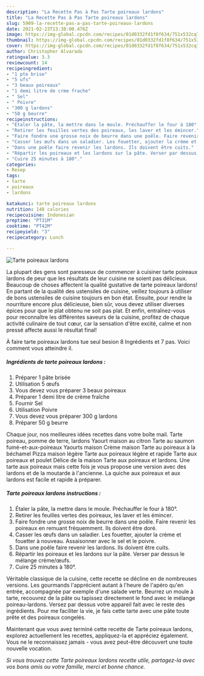 ```yaml
---
description: "La Recette Pas à Pas Tarte poireaux lardons"
title: "La Recette Pas à Pas Tarte poireaux lardons"
slug: 5909-la-recette-pas-a-pas-tarte-poireaux-lardons
date: 2021-02-23T13:38:00.476Z
image: https://img-global.cpcdn.com/recipes/01d0332fd1f8f634/751x532cq70/tarte-poireaux-lardons-photo-principale-de-la-recette.jpg
thumbnail: https://img-global.cpcdn.com/recipes/01d0332fd1f8f634/751x532cq70/tarte-poireaux-lardons-photo-principale-de-la-recette.jpg
cover: https://img-global.cpcdn.com/recipes/01d0332fd1f8f634/751x532cq70/tarte-poireaux-lardons-photo-principale-de-la-recette.jpg
author: Christopher Alvarado
ratingvalue: 3.3
reviewcount: 14
recipeingredient:
- "1 pte brise"
- "5 ufs"
- "3 beaux poireaux"
- "1 demi litre de crme frache"
- " Sel"
- " Poivre"
- "300 g lardons"
- "50 g beurre"
recipeinstructions:
- "Étaler la pâte, la mettre dans le moule. Préchauffer le four à 180°."
- "Retirer les feuilles vertes des poireaux, les laver et les émincer."
- "Faire fondre une grosse noix de beurre dans une poêle. Faire revenir les poireaux en remuant fréquemment. Ils doivent être doré."
- "Casser les œufs dans un saladier. Les fouetter, ajouter la crème et fouetter à nouveau. Assaisonner avec le sel et le poivre."
- "Dans une poêle faire revenir les lardons. Ils doivent être cuits."
- "Répartir les poireaux et les lardons sur la pâte. Verser par dessus le mélange crème/œufs."
- "Cuire 25 minutes à 180°."
categories:
- Resep
tags:
- tarte
- poireaux
- lardons

katakunci: tarte poireaux lardons 
nutrition: 148 calories
recipecuisine: Indonesian
preptime: "PT31M"
cooktime: "PT42M"
recipeyield: "3"
recipecategory: Lunch

---
```



![Tarte poireaux lardons](https://img-global.cpcdn.com/recipes/01d0332fd1f8f634/751x532cq70/tarte-poireaux-lardons-photo-principale-de-la-recette.jpg)

La plupart des gens sont paresseux de commencer à cuisiner tarte poireaux lardons de peur que les résultats de leur cuisine ne soient pas délicieux. Beaucoup de choses affectent la qualité gustative de tarte poireaux lardons! En partant de la qualité des ustensiles de cuisine, veillez toujours à utiliser de bons ustensiles de cuisine toujours en bon état. Ensuite, pour rendre la nourriture encore plus délicieuse, bien sûr, vous devez utiliser diverses épices pour que le plat obtenu ne soit pas plat. Et enfin, entraînez-vous pour reconnaître les différentes saveurs de la cuisine, profitez de chaque activité culinaire de tout cœur, car la sensation d'être excité, calme et non pressé affecte aussi le résultat final!

<!--inarticleads1-->

À faire tarte poireaux lardons tue seul besion 8 Ingrédients et 7 pas. Voici comment vous atteindre il.

##### Ingrédients de tarte poireaux lardons :

1. Préparer 1 pâte brisée
1. Utilisation 5 œufs
1. Vous devez vous préparer 3 beaux poireaux
1. Préparer 1 demi litre de crème fraîche
1. Fournir  Sel
1. Utilisation  Poivre
1. Vous devez vous préparer 300 g lardons
1. Préparer 50 g beurre


Chaque jour, nos meilleures idées recettes dans votre boîte mail. Tarte poireau, pomme de terre, lardons Yaourt maison au citron Tarte au saumon fumé-et-aux-poireaux Yaourts maison Crème maison Tarte au poireaux à la béchamel Pizza maison légère Tarte aux poireaux légère et rapide Tarte aux poireaux et poulet Délice de la maison Tarte aux poireaux et lardons. Une tarte aux poireaux mais cette fois je vous propose une version avec des lardons et de la moutarde à l&#39;ancienne. La quiche aux poireaux et aux lardons est facile et rapide à préparer. 

<!--inarticleads2-->

##### Tarte poireaux lardons instructions :

1. Étaler la pâte, la mettre dans le moule. Préchauffer le four à 180°.
1. Retirer les feuilles vertes des poireaux, les laver et les émincer.
1. Faire fondre une grosse noix de beurre dans une poêle. Faire revenir les poireaux en remuant fréquemment. Ils doivent être doré.
1. Casser les œufs dans un saladier. Les fouetter, ajouter la crème et fouetter à nouveau. Assaisonner avec le sel et le poivre.
1. Dans une poêle faire revenir les lardons. Ils doivent être cuits.
1. Répartir les poireaux et les lardons sur la pâte. Verser par dessus le mélange crème/œufs.
1. Cuire 25 minutes à 180°.


Véritable classique de la cuisine, cette recette se décline en de nombreuses versions. Les gourmands l&#39;apprécient autant à l&#39;heure de l&#39;apéro qu&#39;en entrée, accompagnée par exemple d&#39;une salade verte. Beurrez un moule à tarte, recouvrez de la pâte ou tapissez directement le fond avec le mélange poireau-lardons. Versez par dessus votre appareil fait avec le reste des ingrédients. Pour me faciliter la vie, je fais cette tarte avec une pâte toute prête et des poireaux congelés. 

<!--inarticleads1-->

<p>
Maintenant que vous avez terminé cette recette de Tarte poireaux lardons, explorez actuellement les recettes, appliquez-la et appréciez également. Vous ne le reconnaissez jamais - vous avez peut-être découvert une toute nouvelle vocation.
</p>

<p>
<i>Si vous trouvez cette Tarte poireaux lardons recette utile, partagez-la avec vos bons amis ou votre famille, merci et bonne chance.</i>
</p>
